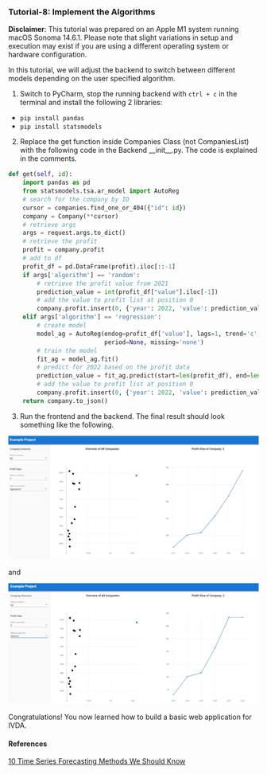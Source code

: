 ### Tutorial-8: Implement the Algorithms
**Disclaimer**: This tutorial was prepared on an Apple M1 system running macOS Sonoma 14.6.1. Please note that slight variations in setup and execution may exist if you are using a different operating system or hardware configuration. 

In this tutorial, we will adjust the backend to switch between different models depending on the user specified algorithm.

1. Switch to PyCharm, stop the running backend with ``ctrl + c`` in the terminal and install the following 2 libraries:
- ``pip install pandas``
- ``pip install statsmodels``

2. Replace the get function inside Companies Class (not CompaniesList) with the following code in the Backend \_\_init\_\_.py. The code is explained in the comments.
```python
def get(self, id):
    import pandas as pd
    from statsmodels.tsa.ar_model import AutoReg
    # search for the company by ID
    cursor = companies.find_one_or_404({"id": id})
    company = Company(**cursor)
    # retrieve args
    args = request.args.to_dict()
    # retrieve the profit
    profit = company.profit
    # add to df
    profit_df = pd.DataFrame(profit).iloc[::-1]
    if args['algorithm'] == 'random':
        # retrieve the profit value from 2021
        prediction_value = int(profit_df["value"].iloc[-1])
        # add the value to profit list at position 0
        company.profit.insert(0, {'year': 2022, 'value': prediction_value})
    elif args['algorithm'] == 'regression':
        # create model
        model_ag = AutoReg(endog=profit_df['value'], lags=1, trend='c', seasonal=False, exog=None, hold_back=None,
                           period=None, missing='none')
        # train the model
        fit_ag = model_ag.fit()
        # predict for 2022 based on the profit data
        prediction_value = fit_ag.predict(start=len(profit_df), end=len(profit_df), dynamic=False).values[0]
        # add the value to profit list at position 0
        company.profit.insert(0, {'year': 2022, 'value': prediction_value})
    return company.to_json()
```
3. Run the frontend and the backend. The final result should look something like the following.

<img src="8_result_1.PNG" alt="drawing" width="800"/>

and

<img src="8_result_2.PNG" alt="drawing" width="800"/>

Congratulations! You now learned how to build a basic web application for IVDA. 

#### References
[10 Time Series Forecasting Methods We Should Know](https://cprosenjit.medium.com/10-time-series-forecasting-methods-we-should-know-291037d2e285)
